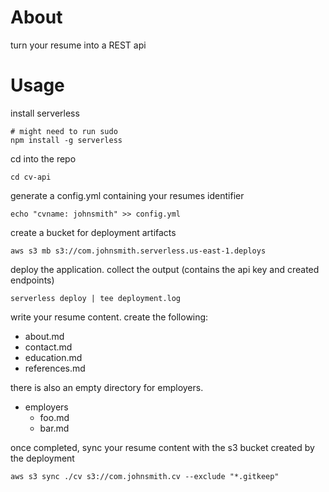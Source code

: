 # About

turn your resume into a REST api

# Usage

install serverless

```
# might need to run sudo
npm install -g serverless
```

cd into the repo

```
cd cv-api
```

generate a config.yml containing your resumes identifier

```
echo "cvname: johnsmith" >> config.yml
```

create a bucket for deployment artifacts

```
aws s3 mb s3://com.johnsmith.serverless.us-east-1.deploys
```

deploy the application. collect the output (contains the api key and created endpoints)

```
serverless deploy | tee deployment.log
```

write your resume content. create the following:

* about.md
* contact.md
* education.md
* references.md

there is also an empty directory for employers.

* employers
  * foo.md
  * bar.md

once completed, sync your resume content with the s3 bucket created by the deployment

```
aws s3 sync ./cv s3://com.johnsmith.cv --exclude "*.gitkeep"
```
